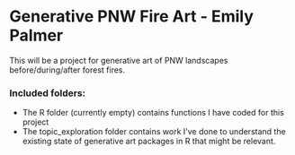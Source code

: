 # Generative PNW Fire Art - Emily Palmer

This will be a project for generative art of PNW landscapes before/during/after forest fires.   

### Included folders: 

- The R folder (currently empty) contains functions I have coded for this project
- The topic_exploration folder contains work I've done to understand the existing state of generative art packages in R that might be relevant. 

